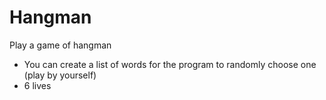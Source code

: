 # Hangman
Play a game of hangman

- You can create a list of words for the program to randomly choose one (play by yourself)
- 6 lives
